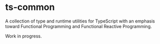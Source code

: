 # ts-common

A collection of type and runtime utilities for TypeScript with an emphasis toward Functional Programming and Functional Reactive Programming.

Work in progress.

